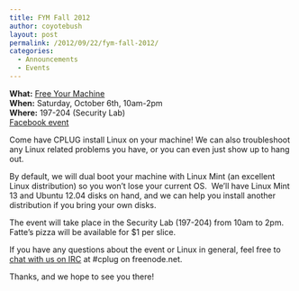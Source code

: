 ```yaml
---
title: FYM Fall 2012
author: coyotebush
layout: post
permalink: /2012/09/22/fym-fall-2012/
categories:
  - Announcements
  - Events
---
```

**What:** [Free Your Machine][1]  
**When:** Saturday, October 6th, 10am-2pm  
**Where:** 197-204 (Security Lab)  
[Facebook event][2]

Come have CPLUG install Linux on your machine! We can also troubleshoot any Linux related problems you have, or you can even just show up to hang out.

By default, we will dual boot your machine with Linux Mint (an excellent Linux distribution) so you won&#8217;t lose your current OS.  We’ll have Linux Mint 13 and Ubuntu 12.04 disks on hand, and we can help you install another distribution if you bring your own disks.

The event will take place in the Security Lab (197-204) from 10am to 2pm. Fatte’s pizza will be available for $1 per slice.

If you have any questions about the event or Linux in general, feel free to [chat with us on IRC][3] at #cplug on freenode.net.

Thanks, and we hope to see you there!

 [1]: http://cplug.org/events/fym/ "FYM"
 [2]: http://www.facebook.com/events/532405230109748/
 [3]: http://cplug.org/irc/ "IRC"